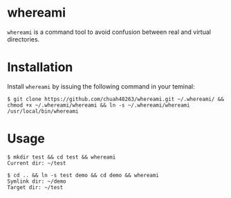 # whereami

`whereami` is a command tool to avoid confusion between real and virtual directories.

# Installation

Install `whereami` by issuing the following command in your teminal:
```
$ git clone https://github.com/chuah48263/whereami.git ~/.whereami/ && chmod +x ~/.whereami/whereami && ln -s ~/.whereami/whereami /usr/local/bin/whereami
```

# Usage

```
$ mkdir test && cd test && whereami
Current dir: ~/test

$ cd .. && ln -s test demo && cd demo && whereami
Symlink dir: ~/demo
Target dir: ~/test
```
